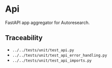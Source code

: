 # Api

FastAPI app aggregator for Autoresearch.

## Traceability

- `../../tests/unit/test_api.py`
- `../../tests/unit/test_api_error_handling.py`
- `../../tests/unit/test_api_imports.py`
